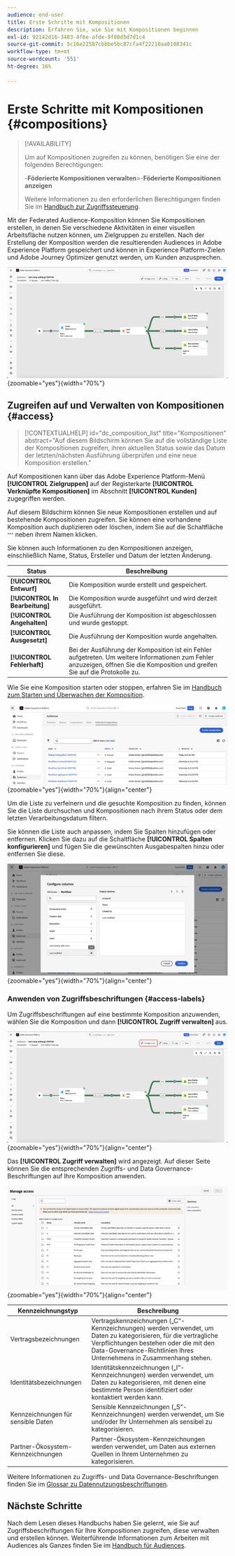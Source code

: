 ```yaml
---
audience: end-user
title: Erste Schritte mit Kompositionen
description: Erfahren Sie, wie Sie mit Kompositionen beginnen
exl-id: 92142d16-3483-4f6e-afde-9f88d5d7d1c4
source-git-commit: 5c16e22587cbbbe5bc87cfa4f22210aa8108341c
workflow-type: tm+mt
source-wordcount: '551'
ht-degree: 16%

---
```


# Erste Schritte mit Kompositionen {#compositions}

>[!AVAILABILITY]
>
>Um auf Kompositionen zugreifen zu können, benötigen Sie eine der folgenden Berechtigungen:
>
>-**Föderierte Kompositionen verwalten**
>&#x200B;>-**Föderierte Kompositionen anzeigen**
>
>Weitere Informationen zu den erforderlichen Berechtigungen finden Sie im [Handbuch zur Zugriffssteuerung](/help/governance-privacy-security/access-control.md).

Mit der Federated Audience-Komposition können Sie Kompositionen erstellen, in denen Sie verschiedene Aktivitäten in einer visuellen Arbeitsfläche nutzen können, um Zielgruppen zu erstellen. Nach der Erstellung der Komposition werden die resultierenden Audiences in Adobe Experience Platform gespeichert und können in Experience Platform-Zielen und Adobe Journey Optimizer genutzt werden, um Kunden anzusprechen.

![In der Federated-Audience-Komposition wird ein Beispiel-Kompositions-Workflow angezeigt.](assets/gs-compositions/composition-example.png){zoomable="yes"}{width="70%"}

## Zugreifen auf und Verwalten von Kompositionen {#access}

>[!CONTEXTUALHELP]
>id="dc_composition_list"
>title="Kompositionen"
>abstract="Auf diesem Bildschirm können Sie auf die vollständige Liste der Kompositionen zugreifen, ihren aktuellen Status sowie das Datum der letzten/nächsten Ausführung überprüfen und eine neue Komposition erstellen."

Auf Kompositionen kann über das Adobe Experience Platform-Menü **[!UICONTROL Zielgruppen]** auf der Registerkarte **[!UICONTROL Verknüpfte Kompositionen]** im Abschnitt **[!UICONTROL Kunden]** zugegriffen werden.

Auf diesem Bildschirm können Sie neue Kompositionen erstellen und auf bestehende Kompositionen zugreifen. Sie können eine vorhandene Komposition auch duplizieren oder löschen, indem Sie auf die Schaltfläche ![Auslassungspunkte](/help/assets/icons/more.png) neben ihrem Namen klicken.

Sie können auch Informationen zu den Kompositionen anzeigen, einschließlich Name, Status, Ersteller und Datum der letzten Änderung.

| Status | Beschreibung |
| ------ | ----------- |
| **[!UICONTROL Entwurf]** | Die Komposition wurde erstellt und gespeichert. |
| **[!UICONTROL In Bearbeitung]** | Die Komposition wurde ausgeführt und wird derzeit ausgeführt. |
| **[!UICONTROL Angehalten]** | Die Ausführung der Komposition ist abgeschlossen und wurde gestoppt. |
| **[!UICONTROL Ausgesetzt]** | Die Ausführung der Komposition wurde angehalten. |
| **[!UICONTROL Fehlerhaft]** | Bei der Ausführung der Komposition ist ein Fehler aufgetreten. Um weitere Informationen zum Fehler anzuzeigen, öffnen Sie die Komposition und greifen Sie auf die Protokolle zu. |

Wie Sie eine Komposition starten oder stoppen, erfahren Sie im [Handbuch zum Starten und Überwachen der Komposition](./start-monitor-composition.md).

![Eine Liste der verfügbaren Kompositionen wird angezeigt.](assets/gs-compositions/compositions-list.png){zoomable="yes"}{width="70%"}{align="center"}

Um die Liste zu verfeinern und die gesuchte Komposition zu finden, können Sie die Liste durchsuchen und Kompositionen nach ihrem Status oder dem letzten Verarbeitungsdatum filtern.

Sie können die Liste auch anpassen, indem Sie Spalten hinzufügen oder entfernen. Klicken Sie dazu auf die Schaltfläche **[!UICONTROL Spalten konfigurieren]** und fügen Sie die gewünschten Ausgabespalten hinzu oder entfernen Sie diese.

![Eine Liste der verfügbaren Spalten, die Sie der Seite zum Durchsuchen von Kompositionen hinzufügen können, wird angezeigt.](assets/gs-compositions/compositions-columns.png){zoomable="yes"}{width="70%"}{align="center"}

### Anwenden von Zugriffsbeschriftungen  {#access-labels}

Um Zugriffsbeschriftungen auf eine bestimmte Komposition anzuwenden, wählen Sie die Komposition und dann **[!UICONTROL Zugriff verwalten]** aus.

![Die Schaltfläche „Zugriff verwalten“ wird auf der Arbeitsfläche für die Komposition hervorgehoben.](assets/gs-compositions/select-manage-access.png){zoomable="yes"}{width="70%"}{align="center"}

Das **[!UICONTROL Zugriff verwalten]** wird angezeigt. Auf dieser Seite können Sie die entsprechenden Zugriffs- und Data Governance-Beschriftungen auf Ihre Komposition anwenden.

![Das Popup Zugriff verwalten wird angezeigt. Hier wird eine Liste aller verfügbaren Bezeichnungen angezeigt, die Sie auf die Komposition anwenden können.](assets/gs-compositions/manage-access.png){zoomable="yes"}{width="70%"}{align="center"}

| Kennzeichnungstyp | Beschreibung |
| ---------- | ----------- |
| Vertragsbezeichnungen | Vertragskennzeichnungen („C“-Kennzeichnungen) werden verwendet, um Daten zu kategorisieren, für die vertragliche Verpflichtungen bestehen oder die mit den Data-Governance-Richtlinien Ihres Unternehmens in Zusammenhang stehen. |
| Identitätsbezeichnungen | Identitätskennzeichnungen („I“-Kennzeichnungen) werden verwendet, um Daten zu kategorisieren, mit denen eine bestimmte Person identifiziert oder kontaktiert werden kann. |
| Kennzeichnungen für sensible Daten | Sensible Kennzeichnungen („S“-Kennzeichnungen) werden verwendet, um Sie und/oder Ihr Unternehmen als sensibel zu kategorisieren. |
| Partner-Ökosystem-Kennzeichnungen | Partner-Ökosystem-Kennzeichnungen werden verwendet, um Daten aus externen Quellen in Ihrem Unternehmen zu kategorisieren. |

Weitere Informationen zu Zugriffs- und Data Governance-Beschriftungen finden Sie im [Glossar zu Datennutzungsbeschriftungen](https://experienceleague.adobe.com/en/docs/experience-platform/data-governance/labels/reference).

## Nächste Schritte

Nach dem Lesen dieses Handbuchs haben Sie gelernt, wie Sie auf Zugriffsbeschriftungen für Ihre Kompositionen zugreifen, diese verwalten und erstellen können. Weiterführende Informationen zum Arbeiten mit Audiences als Ganzes finden Sie im [Handbuch für Audiences](../start/audiences.md).
